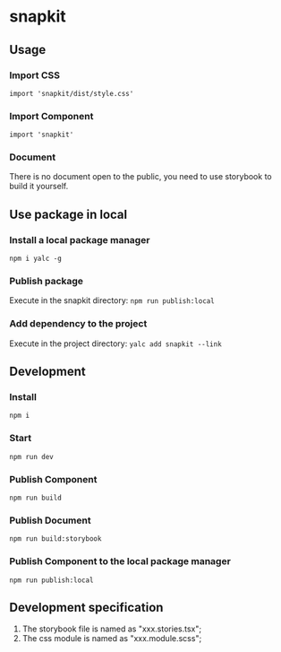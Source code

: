 # snapkit


## Usage

### Import CSS
`import 'snapkit/dist/style.css'`
### Import Component
`import 'snapkit'`
### Document
There is no document open to the public, you need to use storybook to build it yourself.


## Use package in local

### Install a local package manager
`npm i yalc -g`

### Publish package
Execute in the snapkit directory: 
`npm run publish:local`

### Add dependency to the project
Execute in the project directory: 
`yalc add snapkit --link`


## Development

### Install
`npm i`
### Start
`npm run dev`
### Publish Component
`npm run build`
### Publish Document
`npm run build:storybook`
### Publish Component to the local package manager
`npm run publish:local`


## Development specification
1. The storybook file is named as "xxx.stories.tsx";
2. The css module is named as "xxx.module.scss";
